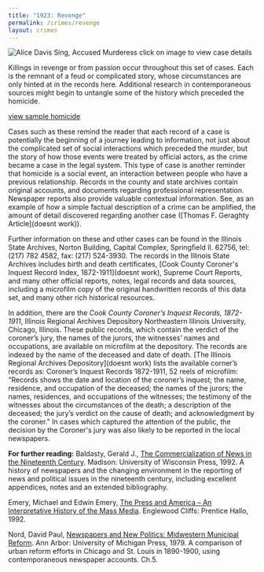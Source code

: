 ```yaml
---
title: "1923: Revenge"
permalink: /crimes/revenge
layout: crimes
---
```


![Alice Davis Sing, Accused Murderess]()
click on image to view case details

Killings in revenge or from passion occur throughout this set of cases. Each is the remnant of a feud or complicated story, whose circumstances are only hinted at in the records here. Additional research in contemporaneous sources might begin to untangle some of the history which preceded the homicide.

[view sample homicide](/database/?backToResults=1&alcohol=1&page=1)

Cases such as these remind the reader that each record of a case is potentially the beginning of a journey leading to information, not just about the complicated set of social interactions which preceded the murder, but the story of how those events were treated by official actors, as the crime became a case in the legal system. This type of case is another reminder that homicide is a social event, an interaction between people who have a previous relationship. Records in the county and state archives contain original accounts, and documents regarding professional representation. Newspaper reports also provide valuable contextual information. See, as an example of how a simple factual description of a crime can be amplified, the amount of detail discovered regarding another case ([Thomas F. Geraghty Article](doesnt work)).

Further information on these and other cases can be found in the Illinois State Archives, Norton Building, Capital Complex, Springfield Il. 62756, tel: (217) 782 4582, fax: (217) 524-3930. The records in the Illinois State Archives includes birth and death certificates,  [Cook County Coroner's Inquest Record Index, 1872-1911](doesnt work), Supreme Court Reports, and many other official reports, notes, legal records and data sources, including a microfilm copy of the original handwritten records of this data set, and many other rich historical resources.

In addition, there are the *Cook County Coroner’s Inquest Records, 1872- 1911*, Illinois Regional Archives Depository Northeastern Illinois University, Chicago, Illinois.  These public records, which contain the verdict of the coroner’s jury, the names of the jurors, the witnesses’ names and occupations, are available on microfilm at the depository.  The records are indexed by the name of the deceased and date of death. [The Illinois Regional Archives Depository](doesnt work) lists the available corner’s records as: Coroner’s Inquest Records 1872-1911, 52 reels of microfilm: “Records shows the date and location of the coroner’s inquest; the name, residence, and occupation of the deceased; the names of the jurors; the names, residences, and occupations of the witnesses; the testimony of the witnesses about the circumstances of the death; a description of the deceased; the jury’s verdict on the cause of death; and acknowledgment by the coroner.” In cases which captured the attention of the public, the decision by the Coroner's jury was also likely to be reported in the local newspapers.

**For further reading:**
Baldasty, Gerald J., [The Commercialization of News in the Nineteenth Century](https://www.amazon.com/exec/obidos/tg/detail/-/0299134040/qid=1085762159/sr=1-1/ref=sr_1_1/104-6378665-5804747?v=glance&s=books).  Madison: University of Wisconsin Press, 1992.  A history of newspapers and the changing environment in the reporting of news and political issues in the nineteenth century, including excellent appendices, notes and an extended bibliography.

Emery, Michael and Edwin Emery, [The Press and America – An Interpretative History of the Mass Media](https://www.amazon.com/exec/obidos/tg/detail/-/0205295576/qid=1085762261/sr=1-1/ref=sr_1_1/104-6378665-5804747?v=glance&s=books). Englewood Cliffs: Prentice Hallo, 1992.

Nord, David Paul, [Newspapers and New Politics: Midwestern Municipal Reform](https://www.amazon.com/exec/obidos/tg/detail/-/0835711684/qid=1085762221/sr=1-1/ref=sr_1_1/104-6378665-5804747?v=glance&s=books).  Ann Arbor:  University of Michigan Press, 1979.  A comparison of urban reform efforts in Chicago and St. Louis in 1890-1900, using contemporaneous newspaper accounts. Ch.5.
